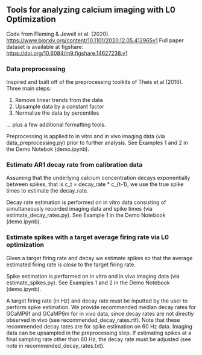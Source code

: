 Tools for analyzing calcium imaging with L0 Optimization
-----

Code from Fleming & Jewell et al. (2020). https://www.biorxiv.org/content/10.1101/2020.12.05.412965v1
Full paper dataset is available at figshare: https://doi.org/10.6084/m9.figshare.14627238.v1

### Data preprocessing 

Inspired and built off of the preprocessing toolkits of Theis et al (2016). 
Three main steps: 

1. Remove linear trends from the data 
2. Upsample data by a constant factor 
3. Normalize the data by percentiles  

... plus a few additional formatting tools.

Preprocessing is applied to in vitro and in vivo imaging data (via data_preprocessing.py) prior to further analysis. See Examples 1 and 2 in the Demo Notebok (demo.ipynb).

### Estimate AR1 decay rate from calibration data 

Assuming that the underlying calcium concentration decays exponentially between spikes, that is c_t = decay_rate * c_{t-1},
we use the true spike times to estimate the decay_rate. 

Decay rate estimation is performed on in vitro data consisting of simultaneously recorded imaging data and spike times (via estimate_decay_rates.py). See Example 1 in the Demo Notebook (demo.ipynb). 

### Estimate spikes with a target average firing rate via L0 optimization 

Given a target firing rate and decay we estimate spikes so that the average estimated firing rate is *close* to the target firing rate. 

Spike estimation is performed on in vitro and in vivo imaging data (via estimate_spikes.py). See Examples 1 and 2 in the Demo Notebook (demo.ipynb).

A target firing rate (in Hz) and decay rate must be inputted by the user to perform spike estimation. We provide recommended median decay rates for GCaMP6f and GCaMP6m for in vivo data, since decay rates are not directly observed in vivo (see recommended_decay_rates.rtf). Note that these recommended decay rates are for spike estimation on 60 Hz data. Imaging data can be upsampled in the preprocessing step. If estimating spikes at a final sampling rate other than 60 Hz, the decay rate must be adjusted (see note in recommended_decay_rates.txt).
